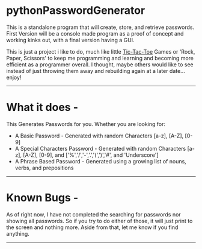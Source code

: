 # pythonPasswordGenerator

<p>This is a standalone program that will create, store, and retrieve passwords.  First Version will be a console made program as a proof of concept and working kinks out, with a final version having a GUI.</p>

<p>This is just a project i like to do, much like little <a href="https://github.com/matthewBeckwith/TeachBradPython_Tic-Tac-Toe/tree/gfx">Tic-Tac-Toe</a> Games or 'Rock, Paper, Scissors' to keep me programming and learning and becoming more efficient as a programmer overall. I thought, maybe others would like to see instead of just throwing them away and rebuilding again at a later date... enjoy!</p>
<hr>

# What it does -

This Generates Passwords for you.  Whether you are looking for:

* A Basic Password - Generated with random Characters [a-z], [A-Z], [0-9]
* A Special Characters Password - Generated with random Characters [a-z], [A-Z], [0-9], and ['%','/','-','.','(',')','#', and 'Underscore']
* A Phrase Based Password - Generated using a growing list of nouns, verbs, and prepositions
---

# Known Bugs -

<p>As of right now, I have not completed the searching for passwords nor showing all passwords.  So if you try to do either of those, it will just print to the screen and nothing more.  Aside from that, let me know if you find anything.</p>
<hr>
